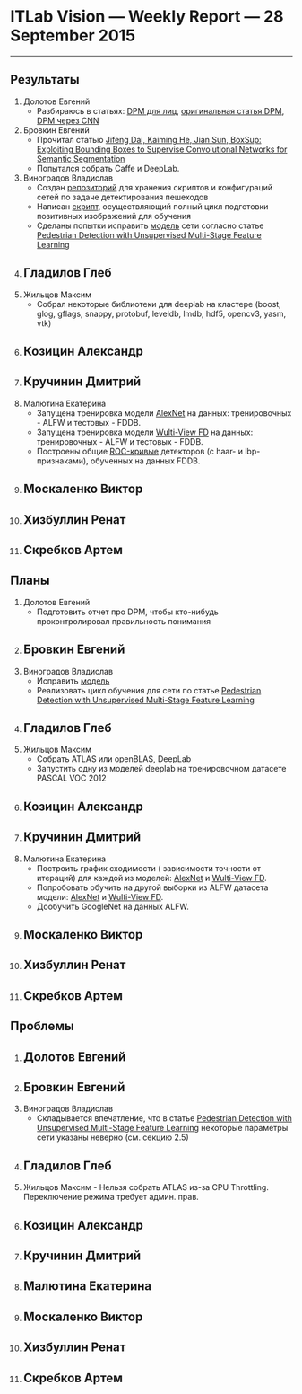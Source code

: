 ﻿# ITLab Vision — Weekly Report — 28 September 2015

----------------

## Результаты

  1. Долотов Евгений
     - Разбираюсь в статьях: [DPM для лиц](http://arxiv.org/pdf/1508.04389.pdf), [оригинальная статья DPM](https://www.cs.berkeley.edu/~rbg/papers/Object-Detection-with-Discriminatively-Trained-Part-Based-Models--Felzenszwalb-Girshick-McAllester-Ramanan.pdf), [DPM через CNN](http://arxiv.org/pdf/1409.5403v2.pdf) 
  1. Бровкин Евгений
     - Прочитал статью [Jifeng Dai, Kaiming He, Jian Sun, BoxSup: Exploiting Bounding Boxes to Supervise Convolutional Networks for Semantic Segmentation](http://arxiv.org/pdf/1503.01640.pdf)
     - Попытался собрать Caffe и DeepLab.
  1. Виноградов Владислав
     - Создан [репозиторий](https://github.com/ITLab-Vision/pedestrian-detection) для хранения скриптов и конфигураций сетей по задаче детектирования пешеходов
     - Написан [скрипт](https://github.com/ITLab-Vision/pedestrian-detection/blob/master/image-preproc/prepare_images.py), осуществляющий полный цикл подготовки позитивных изображений для обучения
     - Сделаны попытки исправить [модель](https://github.com/ITLab-Vision/pedestrian-detection/blob/master/unsup-conv-net/model.lua) сети согласно статье [Pedestrian Detection with Unsupervised Multi-Stage Feature Learning](http://cs.nyu.edu/~sermanet/papers/sermanet-cvpr-13.pdf)
  1. Гладилов Глеб
     - 
  1. Жильцов Максим
     - Собрал некоторые библиотеки для deeplab на кластере (boost, glog, gflags, snappy, protobuf, leveldb, lmdb, hdf5, opencv3, yasm, vtk)
  1. Козицин Александр
     - 
  1. Кручинин Дмитрий
     - 
  1. Малютина Екатерина
     - Запущена тренировка модели [AlexNet](https://github.com/DolotovEvgeniy/face-detection-model/blob/master/bvlc_alexnet/train_val.prototxt) на данных: тренировочных - ALFW и тестовых - FDDB.
	 - Запущена тренировка модели [Wulti-View FD](https://github.com/DolotovEvgeniy/face-detection-model/blob/master/ddfd_alexnet/conv_train_val.prototxt) на данных: тренировочных - ALFW и тестовых - FDDB.
	 - Построены общие [ROC-кривые](https://github.com/ITLab-Vision/DNN_based_detection/pull/10) детекторов (с haar- и lbp-признаками), обученных на данных FDDB.
  1. Москаленко Виктор
     -
  1. Хизбуллин Ренат
     - 
  1. Скребков Артем
     - 

## Планы

  1. Долотов Евгений
     - Подготовить отчет про DPM, чтобы кто-нибудь проконтролировал правильность понимания 
  1. Бровкин Евгений
     - 
  1. Виноградов Владислав
     - Исправить [модель](https://github.com/ITLab-Vision/pedestrian-detection/blob/master/unsup-conv-net/model.lua)
     - Реализовать цикл обучения для сети по статье [Pedestrian Detection with Unsupervised Multi-Stage Feature Learning](http://cs.nyu.edu/~sermanet/papers/sermanet-cvpr-13.pdf)
  1. Гладилов Глеб
     - 
  1. Жильцов Максим
     - Собрать ATLAS или openBLAS, DeepLab
     - Запустить одну из моделей deeplab на тренировочном датасете PASCAL VOC 2012
  1. Козицин Александр
     - 
  1. Кручинин Дмитрий
     - 
  1. Малютина Екатерина
     - Построить график сходимости ( зависимости точности от итераций) для каждой из моделей: [AlexNet](https://github.com/DolotovEvgeniy/face-detection-model/blob/master/bvlc_alexnet/train_val.prototxt) и [Wulti-View FD](https://github.com/DolotovEvgeniy/face-detection-model/blob/master/ddfd_alexnet/conv_train_val.prototxt).
	 - Попробовать обучить на другой выборки из ALFW датасета модели: [AlexNet](https://github.com/DolotovEvgeniy/face-detection-model/blob/master/bvlc_alexnet/train_val.prototxt) и [Wulti-View FD](https://github.com/DolotovEvgeniy/face-detection-model/blob/master/ddfd_alexnet/conv_train_val.prototxt).
	 - Дообучить GoogleNet на данных ALFW.
  1. Москаленко Виктор
     - 
  1. Хизбуллин Ренат
     - 
  1. Скребков Артем
     - 

## Проблемы

  1. Долотов Евгений
     - 
  1. Бровкин Евгений
     - 
  1. Виноградов Владислав
     - Складывается впечатление, что в статье [Pedestrian Detection with Unsupervised Multi-Stage Feature Learning](http://cs.nyu.edu/~sermanet/papers/sermanet-cvpr-13.pdf) некоторые параметры сети указаны неверно (см. секцию 2.5)
  1. Гладилов Глеб
     - 
  1. Жильцов Максим
    - Нельзя собрать ATLAS из-за CPU Throttling. Переключение режима требует админ. прав.
  1. Козицин Александр
     - 
  1. Кручинин Дмитрий
     - 
  1. Малютина Екатерина
     - 
  1. Москаленко Виктор
     - 
  1. Хизбуллин Ренат
     - 
  1. Скребков Артем
     - 

